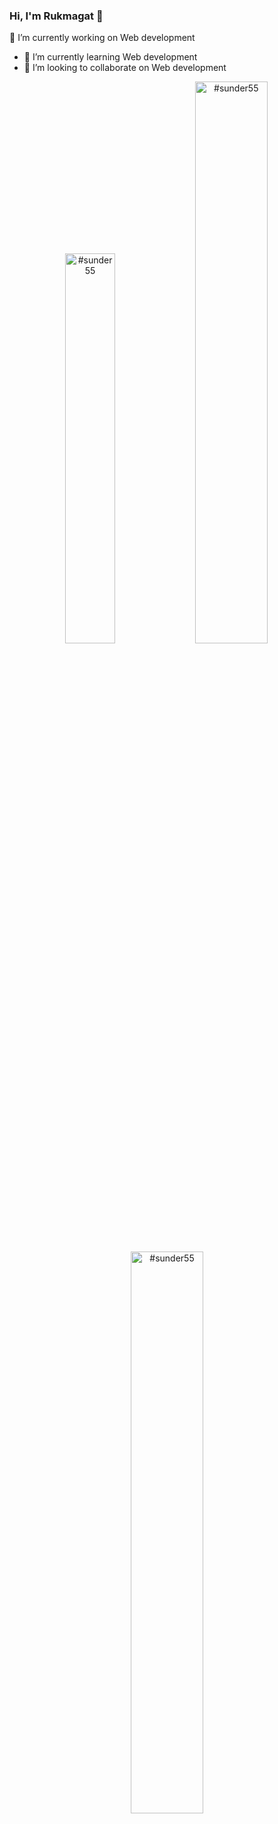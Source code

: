 ### Hi, I'm Rukmagat 👋

<!--
**sunder55/sunder55** is a ✨ _special_ ✨ repository because its `README.md` (this file) appears on your GitHub profile.
-->

 🔭 I’m currently working on Web development
- 🌱 I’m currently learning Web development
- 👯 I’m looking to collaborate on Web development


<p align="center">
<img width="40%" src="https://github-readme-stats.vercel.app/api/top-langs?username=#sunder55&show_icons=true&theme=dracula&title_color=ff8000&text_color=ffffff&bg_color=6a6a6a&locale=en&layout=compact&hide_border=true" alt="#sunder55" /> 
<img width="48%" src="https://github-readme-stats.vercel.app/api?username=#sunder55&show_icons=true&theme=dracula&title_color=ff8000&text_color=ffffff&bg_color=6a6a6a&locale=en&hide_border=true" alt="#sunder55" />
<img width="48%" src="https://github-readme-streak-stats.herokuapp.com/?user=#sunder55&theme=highcontrast&hide_border=true" alt="#sunder55" />
</p>
